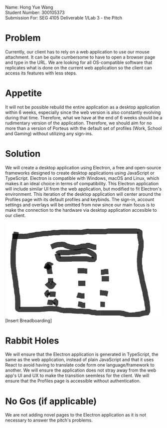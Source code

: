 Name: Hong Yue Wang \
Student Number: 300105373 \
Submission For: SEG 4105 Deliverable 1/Lab 3 - the Pitch

# Problem
Currently, our client has to rely on a web application to use our mouse attachment. It can be quite cumbersome to have to open a browser page and type in the URL. We are looking for all OS-compatible software that replicates what is done on the current web application so the client can access its features with less steps.

# Appetite
It will not be possible rebuild the entire application as a desktop application within 6 weeks, especially since the web version is also constantly evolving during that time. Therefore, what we have at the end of 6 weeks should be a rudimentary version of the application. Therefore, we should aim for no more than a version of Porteus with the default set of profiles (Work, School and Gaming) without utilizing any sign-ins.

# Solution
We will create a desktop application using Electron, a free and open-source frameworks designed to create desktop applications using JavaScript or TypeScript. Electron is compatible with Windows, macOS and Linux, which makes it an ideal choice in terms of compatibility. This Electron application will include similar UI from the web application, but modified to fit Electron's environment. This iteration of the desktop application will center around the Profiles page with its default profiles and keybinds. The sign-in, account settings and overlays will be omitted from now since our main focus is to make the connection to the hardware via desktop application accesible to our client.

![Fat Marker Sketch](fat_marker.png)
[Insert Breadboarding]
# Rabbit Holes
We will ensure that the Electron application is generated in TypeScript, the same as the web application, instead of plain JavaScript and that it uses React to avoid having to translate code form one language/framework to another. We will ensure the application does not stray away from the web app's UI and UX to make the transition seemless for the client. We will ensure that the Profiles page is accessible without authentication.
# No Gos (if applicable)
We are not adding novel pages to the Electron application as it is not necessary to answer the pitch's problems.
